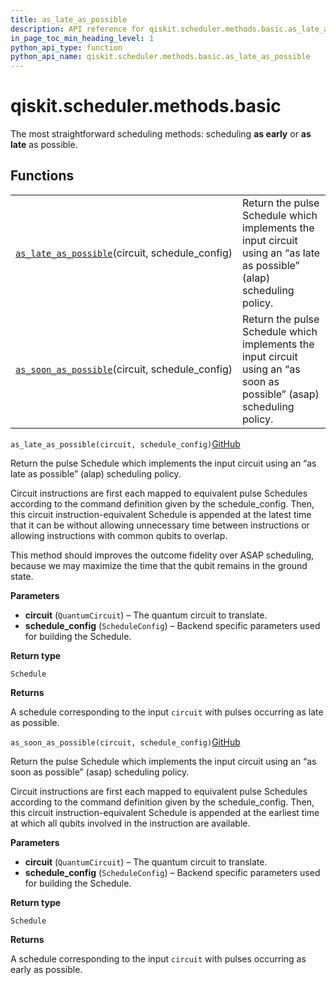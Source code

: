 ```yaml
---
title: as_late_as_possible
description: API reference for qiskit.scheduler.methods.basic.as_late_as_possible
in_page_toc_min_heading_level: 1
python_api_type: function
python_api_name: qiskit.scheduler.methods.basic.as_late_as_possible
---
```


<span id="qiskit-scheduler-methods-basic" />

# qiskit.scheduler.methods.basic

The most straightforward scheduling methods: scheduling **as early** or **as late** as possible.

## Functions

|                                                                                                                                                              |                                                                                                                       |
| ------------------------------------------------------------------------------------------------------------------------------------------------------------ | --------------------------------------------------------------------------------------------------------------------- |
| [`as_late_as_possible`](#qiskit.scheduler.methods.basic.as_late_as_possible "qiskit.scheduler.methods.basic.as_late_as_possible")(circuit, schedule\_config) | Return the pulse Schedule which implements the input circuit using an “as late as possible” (alap) scheduling policy. |
| [`as_soon_as_possible`](#qiskit.scheduler.methods.basic.as_soon_as_possible "qiskit.scheduler.methods.basic.as_soon_as_possible")(circuit, schedule\_config) | Return the pulse Schedule which implements the input circuit using an “as soon as possible” (asap) scheduling policy. |

<span id="qiskit.scheduler.methods.basic.as_late_as_possible" />

`as_late_as_possible(circuit, schedule_config)`[GitHub](https://github.com/qiskit/qiskit/tree/stable/0.18/qiskit/scheduler/methods/basic.py "view source code")

Return the pulse Schedule which implements the input circuit using an “as late as possible” (alap) scheduling policy.

Circuit instructions are first each mapped to equivalent pulse Schedules according to the command definition given by the schedule\_config. Then, this circuit instruction-equivalent Schedule is appended at the latest time that it can be without allowing unnecessary time between instructions or allowing instructions with common qubits to overlap.

This method should improves the outcome fidelity over ASAP scheduling, because we may maximize the time that the qubit remains in the ground state.

**Parameters**

*   **circuit** (`QuantumCircuit`) – The quantum circuit to translate.
*   **schedule\_config** (`ScheduleConfig`) – Backend specific parameters used for building the Schedule.

**Return type**

`Schedule`

**Returns**

A schedule corresponding to the input `circuit` with pulses occurring as late as possible.

<span id="qiskit.scheduler.methods.basic.as_soon_as_possible" />

`as_soon_as_possible(circuit, schedule_config)`[GitHub](https://github.com/qiskit/qiskit/tree/stable/0.18/qiskit/scheduler/methods/basic.py "view source code")

Return the pulse Schedule which implements the input circuit using an “as soon as possible” (asap) scheduling policy.

Circuit instructions are first each mapped to equivalent pulse Schedules according to the command definition given by the schedule\_config. Then, this circuit instruction-equivalent Schedule is appended at the earliest time at which all qubits involved in the instruction are available.

**Parameters**

*   **circuit** (`QuantumCircuit`) – The quantum circuit to translate.
*   **schedule\_config** (`ScheduleConfig`) – Backend specific parameters used for building the Schedule.

**Return type**

`Schedule`

**Returns**

A schedule corresponding to the input `circuit` with pulses occurring as early as possible.

